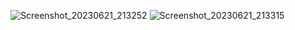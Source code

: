 ![Screenshot_20230621_213252](https://github.com/MannMeruliya/parctical_task/assets/113959975/5985b8f0-b68a-4c52-ba26-0d8286f95254)
![Screenshot_20230621_213315](https://github.com/MannMeruliya/parctical_task/assets/113959975/48a8c329-c3f4-4821-bd8d-e53d67fab7ab)
